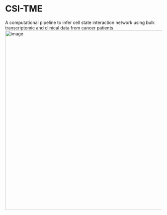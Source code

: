 # CSI-TME
A computational pipeline to infer cell state interaction network using bulk transcriptomic and clinical data from cancer patients
<img width="576" alt="image" src="https://github.com/user-attachments/assets/07e9da7b-343d-43f8-b110-acd7e53c9dcf">
